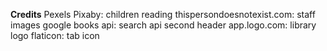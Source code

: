 **Credits**
Pexels
Pixaby: children reading
thispersondoesnotexist.com: staff images
google books api: search api second header
app.logo.com: library logo
flaticon: tab icon